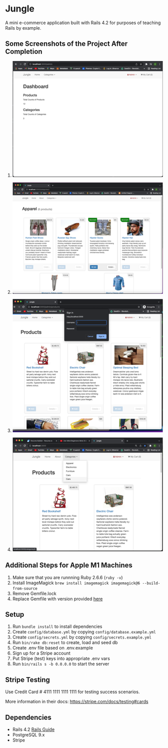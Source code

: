 # Jungle

A mini e-commerce application built with Rails 4.2 for purposes of teaching Rails by example.

## Some Screenshots of the Project After Completion

1. !["dashboard"](https://github.com/enukeWebDev/jungle-project/blob/master/app/docs/Dashboard.png?raw=true)

2. !["sold out"](https://github.com/enukeWebDev/jungle-project/blob/master/app/docs/Sold_Out.png?raw=true)

3. !["admin security"](https://github.com/enukeWebDev/jungle-project/blob/master/app/docs/Admin-Security.png?raw=true)

4. !["add category"](https://github.com/enukeWebDev/jungle-project/blob/master/app/docs/Add-Category.png?raw=true)


## Additional Steps for Apple M1 Machines

1. Make sure that you are runnning Ruby 2.6.6 (`ruby -v`)
1. Install ImageMagick `brew install imagemagick imagemagick@6 --build-from-source`
2. Remove Gemfile.lock
3. Replace Gemfile with version provided [here](https://gist.githubusercontent.com/FrancisBourgouin/831795ae12c4704687a0c2496d91a727/raw/ce8e2104f725f43e56650d404169c7b11c33a5c5/Gemfile)

## Setup

1. Run `bundle install` to install dependencies
2. Create `config/database.yml` by copying `config/database.example.yml`
3. Create `config/secrets.yml` by copying `config/secrets.example.yml`
4. Run `bin/rake db:reset` to create, load and seed db
5. Create .env file based on .env.example
6. Sign up for a Stripe account
7. Put Stripe (test) keys into appropriate .env vars
8. Run `bin/rails s -b 0.0.0.0` to start the server

## Stripe Testing

Use Credit Card # 4111 1111 1111 1111 for testing success scenarios.

More information in their docs: <https://stripe.com/docs/testing#cards>

## Dependencies

* Rails 4.2 [Rails Guide](http://guides.rubyonrails.org/v4.2/)
* PostgreSQL 9.x
* Stripe
